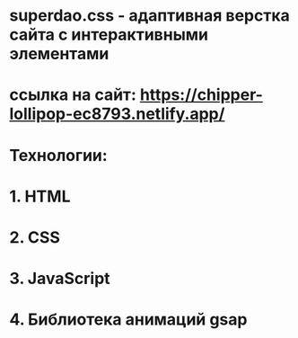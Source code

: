 # superdao.css - адаптивная верстка сайта с интерактивными элементами

# ссылка на сайт: https://chipper-lollipop-ec8793.netlify.app/

# Технологии:

# 1. HTML

# 2. CSS

# 3. JavaScript

# 4. Библиотека анимаций gsap

